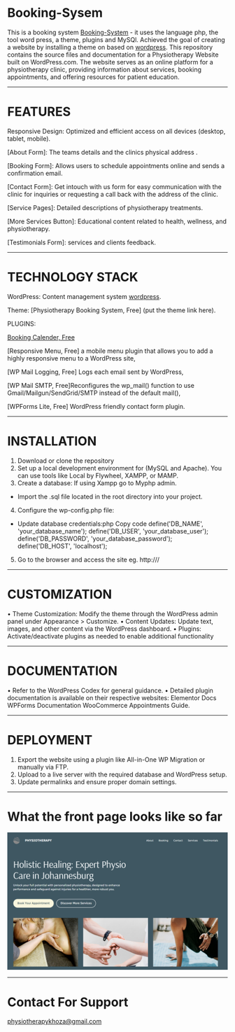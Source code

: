 # Booking-Sysem

  This is a booking system [Booking-System](https://github.com/Naomikh/Booking-System) - it uses the language php, the tool word press, a theme, plugins and MySQl. Achieved the goal of creating a website by installing a theme on based on [wordpress](https://wordpress.com/).
  This repository contains the source files and documentation for a Physiotherapy Website built on WordPress.com. The website serves as an online platform for a physiotherapy clinic, providing information about services, booking appointments, and offering resources for patient education.
******************************************************************************************
  # FEATURES 
 
   Responsive Design: Optimized and efficient access on all devices (desktop, tablet, mobile).

   [About Form]: The teams details and the clinics physical address .

   [Booking Form]: Allows users to schedule appointments online and sends a confirmation email.

   [Contact Form]: Get intouch with us form for easy communication with the clinic for inquiries or requesting a call back with    the address of the clinic.

   [Service Pages]: Detailed descriptions of physiotherapy treatments.

   [More Services Button]: Educational content related to health, wellness, and physiotherapy.

   [Testimonials Form]: services and clients feedback.

******************************************************************************************
# TECHNOLOGY STACK

WordPress: Content management system [wordpress](https://wordpress.com/).

Theme: [Physiotherapy Booking System, Free] (put the theme link here).

PLUGINS:

[Booking Calender, Free](https://wpbookingcalendar.com/)

[Responsive Menu, Free] a mobile menu plugin that allows you to add a highly responsive menu to a WordPress site,

[WP Mail Logging, Free] Logs each email sent by WordPress, 

[WP Mail SMTP, Free]Reconfigures the wp_mail() function to use Gmail/Mailgun/SendGrid/SMTP instead of the default mail(),

[WPForms Lite, Free] WordPress friendly contact form plugin.

***************************************************************************************
# INSTALLATION 

1.	Download or clone the repository
2.  Set up a local development environment for (MySQL and Apache). You can use tools like Local by Flywheel, XAMPP, or MAMP.
3.	Create a database:  If using Xampp go to Myphp admin.
*	Import the .sql file located in the root directory into your project.
4.	Configure the wp-config.php file:
*	Update database credentials:php Copy code
        define('DB_NAME', 'your_database_name');
        define('DB_USER', 'your_database_user');
        define('DB_PASSWORD', 'your_database_password');
        define('DB_HOST', 'localhost');    
  5.	Go to the browser and access the site eg. http://<hostname>/<sitename>
      


***************************************************************************************
# CUSTOMIZATION

•	Theme Customization: Modify the theme through the WordPress admin panel under Appearance > Customize.
•	Content Updates: Update text, images, and other content via the WordPress dashboard.
•	Plugins: Activate/deactivate plugins as needed to enable additional functionality

***************************************************************************************

# DOCUMENTATION
•	Refer to the WordPress Codex for general guidance.
•	Detailed plugin documentation is available on their respective websites:
    	Elementor Docs
    	WPForms Documentation
    	WooCommerce Appointments Guide.

***************************************************************************************

# DEPLOYMENT

1.	Export the website using a plugin like All-in-One WP Migration or manually via FTP.
2.	Upload to a live server with the required database and WordPress setup.
3.	Update permalinks and ensure proper domain settings.

***************************************************************************************

# What the front page looks like so far

![Picture](https://github.com/Naomikh/Booking-System/blob/main/Pictures/mainForm.PNG "Booking-System front page")
 
***************************************************************************************

# Contact For Support
  physiotherapykhoza@gmail.com